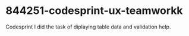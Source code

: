 # 844251-codesprint-ux-teamworkk
Codesprint
I did the task of diplaying table data and validation help.
